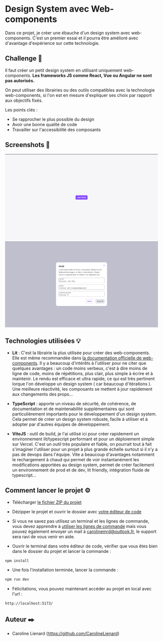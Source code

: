 # Design System avec Web-components
Dans ce projet, je créer une ébauche d'un design system avec web-components. C'est un premier essai et il pourra être amélioré avec d'avantage d'expérience sur cette technologie.

## Challenge 🔨
Il faut créer un petit design system en utilisant uniquement web-components. **Les frameworks JS comme React, Vue ou Angular ne sont pas autorisés.**

On peut utiliser des librairies ou des outils compatibles avec la technologie web-components, si l'on est en mesure d'expliquer ses choix par rapport aux objectifs fixés.

Les points clés : 
- Se rapprocher le plus possible du design
- Avoir une bonne qualité de code
- Travailler sur l'accessibilité des composants

## Screenshots 📸
![](./public/screen1.png)
![](./public/screen2.png)

## Technologies utilisées 💡

- **Lit** : C'est la librairie la plus utilisée pour créer des web-components. Elle est même recommandée dans [la documentation officielle de web-components](https://www.webcomponents.org/introduction). Il y a beaucoup d'intérêts à l'utiliser pour ne citer que quelques avantages : un code moins verbeux, c'est à dire moins de ligne de code, moins de répétitions, plus clair, plus simple à écrire et à maintenir. Le rendu est efficace et ultra rapide, ce qui est très pertinent lorque l'on développe un design system ( car beaucoup d'itérations ). Une meilleure réactivité, les composants se mettent à jour rapidement aux changements des props...

- **TypeScript** : apporte un niveau de sécurité, de cohérence, de documentation et de maintenabilité supplémentaires qui sont particulièrement importants pour le développement d'un design system. Cela permet de créer un design system robuste, facile à utiliser et à adopter par d'autres équipes de développement.

- **ViteJS** : outil de build, je l'ai utilisé ici pour créer rapidement un environnement lit/typescript performant et pour un déploiement simple sur Vercel. C'est un outil très populaire et fiable, on pourrait tout à fait s'imaginer l'utiliser pour un projet à plus grande échelle surtout si il n'y a pas de devops dans l'équipe. Vite a beaucoup d'avantages notamment le rechargement à chaud qui permet de voir instantanément les modifications apportées au design system, permet de créer facilement un environnement de prod et de dev, lit friendly, intégration fluide de typescript...

## Comment lancer le projet ⚙️

- Télécharger [le fichier ZIP du projet](https://github.com/CarolineLienard/webcomponents-lib/archive/refs/heads/main.zip)

- Dézipper le projet et ouvrir le dossier avec [votre éditeur de code](https://code.visualstudio.com/)

- Si vous ne savez pas utilisez un terminal et les lignes de commande, vous devez apprendre à [utiliser les lignes de commande](https://code.visualstudio.com/docs/terminal/basics) mais vous pouvez également envoyer un mail à carolinemrd@outlook.fr, le support sera ravi de vous venir en aide.

- Ouvrir le terminal dans votre éditeur de code, vérifier que vous êtes bien dans le dossier du projet et lancer la commande : 
```bash
npm install
```

- Une fois l'installation terminée, lancer la commande : 
```bash
npm run dev
```

- Félicitations, vous pouvez maintenant accéder au projet en local avec l'url : 
```bash
http://localhost:5173/
```

## Auteur ✒️
- Caroline Lienard (https://github.com/CarolineLienard)